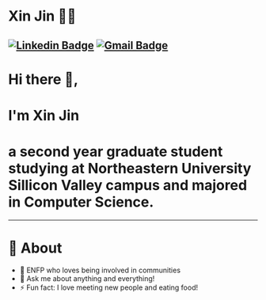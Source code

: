 # Xin Jin 👩‍💻

[![Linkedin Badge](https://img.shields.io/badge/-xinjin-blue?style=flat-square&logo=Linkedin&logoColor=white&link=https://www.linkedin.com/in/xin-jin-4a49ab228/)](https://www.linkedin.com/in/xin-jin-4a49ab228/)
[![Gmail Badge](https://img.shields.io/badge/-xjin0731@gmail.com-c14438?style=flat-square&logo=Gmail&logoColor=white&link=mailto:xjin0731@gmail.com)](mailto:xjin0731@gmail.com)
---

# Hi there 👋,

# I'm Xin Jin
# a second year graduate student studying at Northeastern University Sillicon Valley campus and majored in Computer Science.

-------
  
# 🧐 About

- 💃 ENFP who loves being involved in communities
- 💬 Ask me about anything and everything!
- ⚡ Fun fact: I love meeting new people and eating food!

